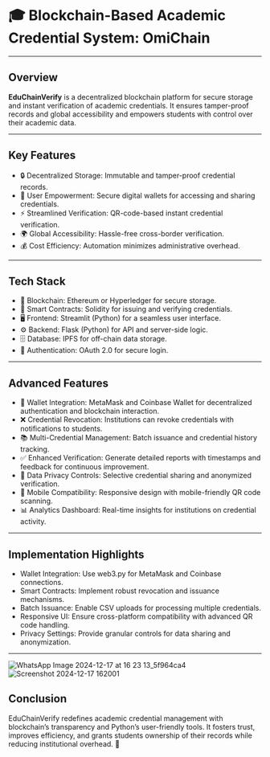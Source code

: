 # 🎓 Blockchain-Based Academic Credential System: OmiChain

---


## Overview
**EduChainVerify** is a decentralized blockchain platform for secure storage and instant verification of academic credentials. It ensures tamper-proof records and global accessibility and empowers students with control over their academic data.

---

## Key Features
- 🔒 Decentralized Storage: Immutable and tamper-proof credential records.
- 🙋 User Empowerment: Secure digital wallets for accessing and sharing credentials.
- ⚡ Streamlined Verification: QR-code-based instant credential verification.
- 🌍 Global Accessibility: Hassle-free cross-border verification.
- 💰 Cost Efficiency: Automation minimizes administrative overhead.

---

## Tech Stack
- 🔗 Blockchain: Ethereum or Hyperledger for secure storage.
- 📜 Smart Contracts: Solidity for issuing and verifying credentials.
- 🖥️ Frontend: Streamlit (Python) for a seamless user interface.
- ⚙️ Backend: Flask (Python) for API and server-side logic.
- 🗄️ Database: IPFS for off-chain data storage.
- 🔑 Authentication: OAuth 2.0 for secure login.

---

## Advanced Features
- 👛 Wallet Integration: MetaMask and Coinbase Wallet for decentralized authentication and blockchain interaction.
- ❌ Credential Revocation: Institutions can revoke credentials with notifications to students.
- 📚 Multi-Credential Management: Batch issuance and credential history tracking.
- ✅ Enhanced Verification: Generate detailed reports with timestamps and feedback for continuous improvement.
- 🔐 Data Privacy Controls: Selective credential sharing and anonymized verification.
- 📱 Mobile Compatibility: Responsive design with mobile-friendly QR code scanning.
- 📊 Analytics Dashboard: Real-time insights for institutions on credential activity.

---

## Implementation Highlights
- Wallet Integration: Use web3.py for MetaMask and Coinbase connections.
- Smart Contracts: Implement robust revocation and issuance mechanisms.
- Batch Issuance: Enable CSV uploads for processing multiple credentials.
- Responsive UI: Ensure cross-platform compatibility with advanced QR code handling.
- Privacy Settings: Provide granular controls for data sharing and anonymization.

---
![WhatsApp Image 2024-12-17 at 16 23 13_5f964ca4](https://github.com/user-attachments/assets/463616a8-0d4c-4550-a953-dc6dcbdfafca)
![Screenshot 2024-12-17 162001](https://github.com/user-attachments/assets/6e0fad91-417e-4d60-bd3b-9754a26dc272)




## Conclusion
EduChainVerify redefines academic credential management with blockchain’s transparency and Python’s user-friendly tools. It fosters trust, improves efficiency, and grants students ownership of their records while reducing institutional overhead. 🌟

